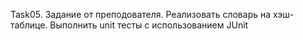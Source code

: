 Task05. Задание от преподователя.
Реализовать словарь на хэш-таблице. Выполнить unit тесты с использованием JUnit